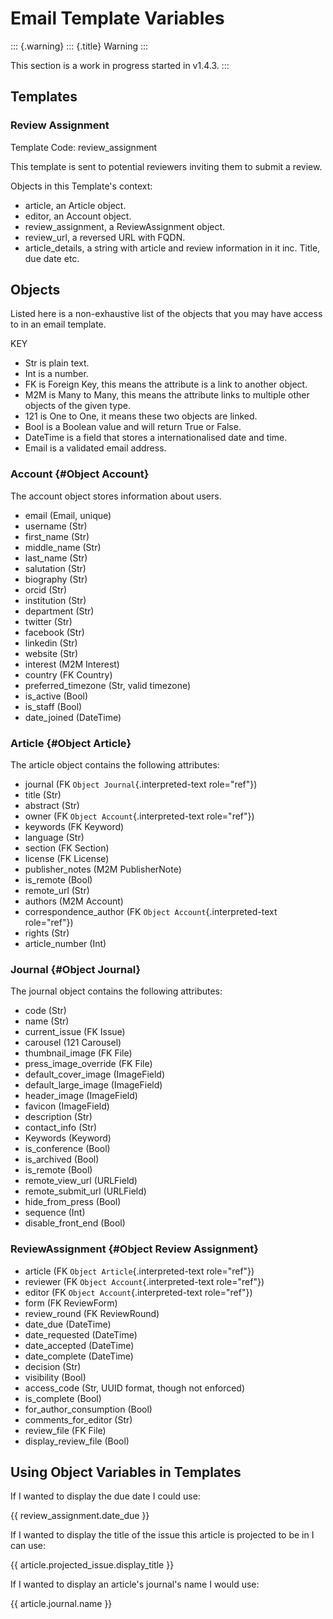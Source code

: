 Email Template Variables
========================

::: {.warning}
::: {.title}
Warning
:::

This section is a work in progress started in v1.4.3.
:::

Templates
---------

### Review Assignment

Template Code: review\_assignment

This template is sent to potential reviewers inviting them to submit a
review.

Objects in this Template\'s context:

-   article, an Article object.
-   editor, an Account object.
-   review\_assignment, a ReviewAssignment object.
-   review\_url, a reversed URL with FQDN.
-   article\_details, a string with article and review information in it
    inc. Title, due date etc.

Objects
-------

Listed here is a non-exhaustive list of the objects that you may have
access to in an email template.

KEY

-   Str is plain text.
-   Int is a number.
-   FK is Foreign Key, this means the attribute is a link to another
    object.
-   M2M is Many to Many, this means the attribute links to multiple
    other objects of the given type.
-   121 is One to One, it means these two objects are linked.
-   Bool is a Boolean value and will return True or False.
-   DateTime is a field that stores a internationalised date and time.
-   Email is a validated email address.

### Account {#Object Account}

The account object stores information about users.

-   email (Email, unique)
-   username (Str)
-   first\_name (Str)
-   middle\_name (Str)
-   last\_name (Str)
-   salutation (Str)
-   biography (Str)
-   orcid (Str)
-   institution (Str)
-   department (Str)
-   twitter (Str)
-   facebook (Str)
-   linkedin (Str)
-   website (Str)
-   interest (M2M Interest)
-   country (FK Country)
-   preferred\_timezone (Str, valid timezone)
-   is\_active (Bool)
-   is\_staff (Bool)
-   date\_joined (DateTime)

### Article {#Object Article}

The article object contains the following attributes:

-   journal (FK `Object Journal`{.interpreted-text role="ref"})
-   title (Str)
-   abstract (Str)
-   owner (FK `Object Account`{.interpreted-text role="ref"})
-   keywords (FK Keyword)
-   language (Str)
-   section (FK Section)
-   license (FK License)
-   publisher\_notes (M2M PublisherNote)
-   is\_remote (Bool)
-   remote\_url (Str)
-   authors (M2M Account)
-   correspondence\_author (FK `Object Account`{.interpreted-text
    role="ref"})
-   rights (Str)
-   article\_number (Int)

### Journal {#Object Journal}

The journal object contains the following attributes:

-   code (Str)
-   name (Str)
-   current\_issue (FK Issue)
-   carousel (121 Carousel)
-   thumbnail\_image (FK File)
-   press\_image\_override (FK File)
-   default\_cover\_image (ImageField)
-   default\_large\_image (ImageField)
-   header\_image (ImageField)
-   favicon (ImageField)
-   description (Str)
-   contact\_info (Str)
-   Keywords (Keyword)
-   is\_conference (Bool)
-   is\_archived (Bool)
-   is\_remote (Bool)
-   remote\_view\_url (URLField)
-   remote\_submit\_url (URLField)
-   hide\_from\_press (Bool)
-   sequence (Int)
-   disable\_front\_end (Bool)

### ReviewAssignment {#Object Review Assignment}

-   article (FK `Object Article`{.interpreted-text role="ref"})
-   reviewer (FK `Object Account`{.interpreted-text role="ref"})
-   editor (FK `Object Account`{.interpreted-text role="ref"})
-   form (FK ReviewForm)
-   review\_round (FK ReviewRound)
-   date\_due (DateTime)
-   date\_requested (DateTime)
-   date\_accepted (DateTime)
-   date\_complete (DateTime)
-   decision (Str)
-   visibility (Bool)
-   access\_code (Str, UUID format, though not enforced)
-   is\_complete (Bool)
-   for\_author\_consumption (Bool)
-   comments\_for\_editor (Str)
-   review\_file (FK File)
-   display\_review\_file (Bool)

Using Object Variables in Templates
-----------------------------------

If I wanted to display the due date I could use:

{{ review\_assignment.date\_due }}

If I wanted to display the title of the issue this article is projected
to be in I can use:

{{ article.projected\_issue.display\_title }}

If I wanted to display an article\'s journal\'s name I would use:

{{ article.journal.name }}
